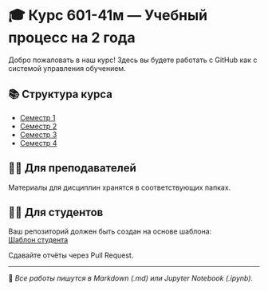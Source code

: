 # 🎓 Курс 601-41м — Учебный процесс на 2 года

Добро пожаловать в наш курс! Здесь вы будете работать с GitHub как с системой управления обучением.

## 📚 Структура курса

- [Семестр 1](semester1/)
- [Семестр 2](semester2/)
- [Семестр 3](semester3/)
- [Семестр 4](semester4/)

## 🧑‍🏫 Для преподавателей
Материалы для дисциплин хранятся в соответствующих папках.

## 🧑‍🎓 Для студентов
Ваш репозиторий должен быть создан на основе шаблона:  
[Шаблон студента](templates/student-template/)

Сдавайте отчёты через Pull Request.

---

📌 *Все работы пишутся в Markdown (.md) или Jupyter Notebook (.ipynb).*
